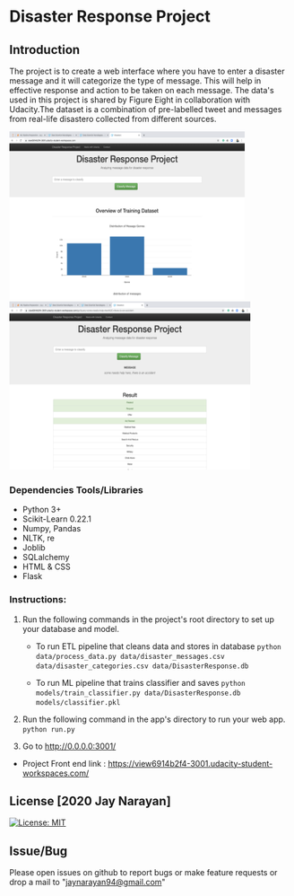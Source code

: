 # Disaster Response Project
## Introduction  
The project is to create a web interface where you have to enter a disaster message and it will categorize the type of message.
This will help in effective response and action to be taken on each message. The data's used in this project is shared by Figure Eight in collaboration with Udacity.The dataset is a combination of pre-labelled tweet and messages from real-life disastero collected from different sources.
</br>

<span>
<img src="https://github.com/jaynarayan94/Disaster_Response_Project/blob/master/Images/Web%20Layout.png" width=420px height="300px" />
<img src="https://github.com/jaynarayan94/Disaster_Response_Project/blob/master/Images/Web%20Layout2.png" width=430px height="300px" />
</span>

### Dependencies Tools/Libraries
* Python 3+
* Scikit-Learn 0.22.1
* Numpy, Pandas
* NLTK, re
* Joblib
* SQLalchemy
* HTML & CSS
* Flask

### Instructions:
1. Run the following commands in the project's root directory to set up your database and model.

    - To run ETL pipeline that cleans data and stores in database
        `python data/process_data.py data/disaster_messages.csv data/disaster_categories.csv data/DisasterResponse.db`
        
    - To run ML pipeline that trains classifier and saves
        `python models/train_classifier.py data/DisasterResponse.db models/classifier.pkl`

2. Run the following command in the app's directory to run your web app.
    `python run.py`

3. Go to http://0.0.0.0:3001/

* Project Front end link : https://view6914b2f4-3001.udacity-student-workspaces.com/

<a name="license"></a>
## License [2020 Jay Narayan]
[![License: MIT](https://img.shields.io/badge/License-MIT-yellow.svg)](https://opensource.org/licenses/MIT)

## Issue/Bug
Please open issues on github to report bugs or make feature requests or drop a mail to "jaynarayan94@gmail.com"

